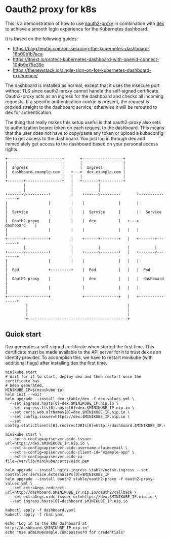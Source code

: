 # Oauth2 proxy for k8s

This is a demonstration of how to use [oauth2-proxy](https://github.com/pusher/oauth2_proxy) in combination with [dex](https://github.com/dexidp/dex) to achieve a smooth login experience for the Kubernetes dashboard.

It is based on the following guides:

- https://blog.heptio.com/on-securing-the-kubernetes-dashboard-16b09b1b7aca
- https://itnext.io/protect-kubernetes-dashboard-with-openid-connect-104b9e75e39c
- https://thenewstack.io/single-sign-on-for-kubernetes-dashboard-experience/

The dashboard is installed as normal, except that it uses the insecure port without TLS since oauth2-proxy cannot handle the self-signed certificate.
Oauth2-proxy acts as an ingress for the dashboard and checks all incoming requests.
If a specific authentication cookie is present, the request is proxied straight to the dashboard service, otherwise it will be rerouted to dex for authentication.

The thing that really makes this setup useful is that oauth2-proxy also sets to authorization bearer token on each request to the dashboard.
This means that the user does not have to copy/paste any token or upload a kubeconfig file to get access to the dashboard.
You just log in through dex and immediately get access to the dashboard based on your personal access rights.

```
+------------------------+       +------------------+
|                        |       |                  |
|  Ingress               |       |  Ingress         |
|  dashboard.example.com |   +--->  dex.example.com |
|                        |   |   |                  |
+-------+----------------+   |   +-------+----------+
        |                    |           |
        |                    |           |
+-------v----------+         |    +------v--------+       +----------------+
|                  |         |    |               |       |                |
|  Service         |         |    |  Service      |       |   Service      |
|  Oauth2-proxy    |         |    |  dex          |   +--->   dashboard    |
|                  |         |    |               |   |   |                |
+-------+----------+         |    +------+--------+   |   +-------+--------+
        |                    |           |            |           |
+-------v----------+         |    +------v--------+   |   +-------v--------+
|                  |         |    |               |   |   |                |
|  Pod             +---------+    |  Pod          |   |   |  Pod           |
|  Oauth2-proxy    |              |  dex          |   |   |  dashboard     |
|                  |              |               |   |   |                |
+--------+---------+              +---------------+   |   +----------------+
         |                                            |
         |                                            |
         |                                            |
         +--------------------------------------------+
```

## Quick start

Dex generates a self-signed certificate when started the first time.
This certificate must be made available to the API server for it to trust dex as an identity provider.
To accomplish this, we have to restart minikube (with additional flags) after installing dex the first time.

```
minikube start
# Wait for it to start, deploy dex and then restart once the certificate has
# been generated.
MINIKUBE_IP=$(minikube ip)
helm init --wait
helm upgrade --install dex stable/dex -f dex-values.yml \
  --set ingress.hosts[0]=dex.$MINIKUBE_IP.nip.io \
  --set ingress.tls[0].hosts[0]=dex.$MINIKUBE_IP.nip.io \
  --set certs.web.altNames[0]=dex.$MINIKUBE_IP.nip.io \
  --set config.issuer=https://dex.$MINIKUBE_IP.nip.io \
  --set config.staticClients[0].redirectURIs[0]=http://dashboard.$MINIKUBE_IP.nip.io/oauth2/callback

minikube start \
  --extra-config=apiserver.oidc-issuer-url=https://dex.$MINIKUBE_IP.nip.io \
  --extra-config=apiserver.oidc-username-claim=email \
  --extra-config=apiserver.oidc-client-id="example-app" \
  --extra-config=apiserver.oidc-ca-file=/var/lib/minikube/certs/oidc.pem

helm upgrade --install nginx-ingress stable/nginx-ingress --set controller.service.externalIPs[0]=$MINIKUBE_IP
helm upgrade --install oauth2 stable/oauth2-proxy -f oauth2-proxy-values.yml \
  --set extraArgs.redirect-url=http://dashboard.$MINIKUBE_IP.nip.io/oauth2/callback \
  --set extraArgs.oidc-issuer-url=https://dex.$MINIKUBE_IP.nip.io \
  --set ingress.hosts[0]=dashboard.$MINIKUBE_IP.nip.io

kubectl apply -f dashboard.yaml
kubectl apply -f rbac.yaml

echo "Log in to the k8s dashboard at http://dashboard.$MINIKUBE_IP.nip.io"
echo "Use admin@example.com:password for credentials"
```
